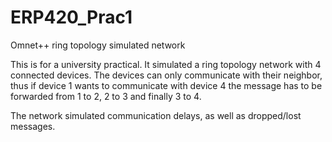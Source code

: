 ERP420_Prac1
============

Omnet++ ring topology simulated network 

This is for a university practical. It simulated a ring topology network with 4 connected devices. 
The devices can only communicate with their neighbor, thus if device 1 wants to communicate with device 4 the message has
to be forwarded from 1 to 2, 2 to 3 and finally 3 to 4. 

The network simulated communication delays, as well as dropped/lost messages.
